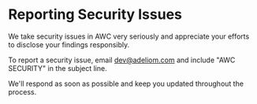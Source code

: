 # Reporting Security Issues

We take security issues in AWC very seriously and appreciate your efforts to disclose your findings responsibly.

To report a security issue, email [dev@adeliom.com](mailto:dev@adeliom.com) and include "AWC SECURITY" in the subject line.

We'll respond as soon as possible and keep you updated throughout the process.
